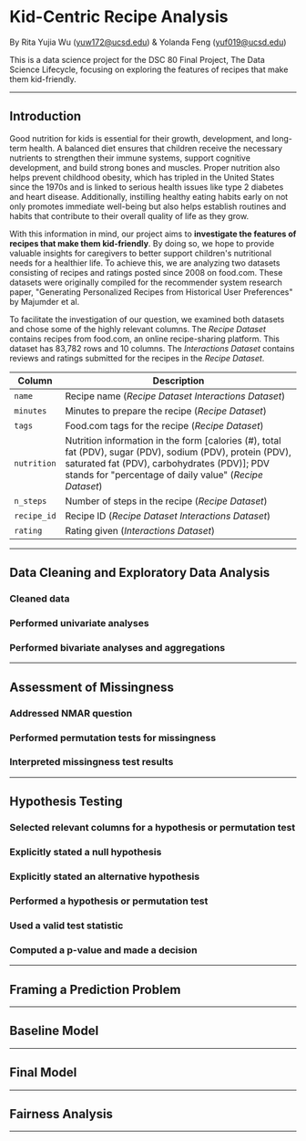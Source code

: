 # Kid-Centric Recipe Analysis  

By Rita Yujia Wu (yuw172@ucsd.edu) & Yolanda Feng (yuf019@ucsd.edu)  

This is a data science project for the DSC 80 Final Project, The Data Science Lifecycle, focusing on exploring the features of recipes that make them kid-friendly.

---
## Introduction  

Good nutrition for kids is essential for their growth, development, and long-term health. A balanced diet ensures that children receive the necessary nutrients to strengthen their immune systems, support cognitive development, and build strong bones and muscles. Proper nutrition also helps prevent childhood obesity, which has tripled in the United States since the 1970s and is linked to serious health issues like type 2 diabetes and heart disease. Additionally, instilling healthy eating habits early on not only promotes immediate well-being but also helps establish routines and habits that contribute to their overall quality of life as they grow.

With this information in mind, our project aims to **investigate the features of recipes that make them kid-friendly**. By doing so, we hope to provide valuable insights for caregivers to better support children's nutritional needs for a healthier life. To achieve this, we are analyzing two datasets consisting of recipes and ratings posted since 2008 on food.com. These datasets were originally compiled for the recommender system research paper, "Generating Personalized Recipes from Historical User Preferences" by Majumder et al.

To facilitate the investigation of our question, we examined both datasets and chose some of the highly relevant columns. The *Recipe Dataset* contains recipes from food.com, an online recipe-sharing platform. This dataset has 83,782 rows and 10 columns. The *Interactions Dataset* contains reviews and ratings submitted for the recipes in the *Recipe Dataset*.

| Column      | Description                                                                                                           |
|-------------|-----------------------------------------------------------------------------------------------------------------------|
| `name`      | Recipe name (*Recipe Dataset* *Interactions Dataset*)                                                                                                         |
| `minutes`   | Minutes to prepare the recipe (*Recipe Dataset*)                                                                                        |
| `tags`      | Food.com tags for the recipe (*Recipe Dataset*)                                                                                          |
| `nutrition` | Nutrition information in the form [calories (#), total fat (PDV), sugar (PDV), sodium (PDV), protein (PDV), saturated fat (PDV), carbohydrates (PDV)]; PDV stands for "percentage of daily value" (*Recipe Dataset*) |
| `n_steps`   | Number of steps in the recipe (*Recipe Dataset*)                                                                                        |
| `recipe_id` | Recipe ID (*Recipe Dataset* *Interactions Dataset*)                                                                                                           |
| `rating`    | Rating given (*Interactions Dataset*)                                                                                                         |

---

## Data Cleaning and Exploratory Data Analysis
### Cleaned data
### Performed univariate analyses
### Performed bivariate analyses and aggregations
---
## Assessment of Missingness
### Addressed NMAR question
### Performed permutation tests for missingness
### Interpreted missingness test results
---
## Hypothesis Testing
### Selected relevant columns for a hypothesis or permutation test
### Explicitly stated a null hypothesis
### Explicitly stated an alternative hypothesis
### Performed a hypothesis or permutation test
### Used a valid test statistic
### Computed a p-value and made a decision
---
## Framing a Prediction Problem
---
## Baseline Model
---
## Final Model
---
## Fairness Analysis
---